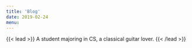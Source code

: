 ```yaml
---
title: 'Blog'
date: 2019-02-24
menu:
---
```


{{< lead >}}
A student majoring in CS, a classical guitar lover.
{{< /lead >}}